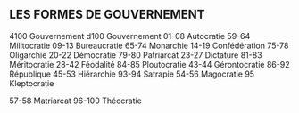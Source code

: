 ## LES FORMES DE GOUVERNEMENT


4100 Gouvernement d100 Gouvernement
01-08  Autocratie 59-64  Militocratie
09-13  Bureaucratie 65-74 Monarchie
14-19 Confédération 75-78  Oligarchie
20-22 Démocratie 79-80  Patriarcat
23-27 Dictature 81-83  Méritocratie
28-42  Féodalité 84-85 Ploutocratie
43-44 Gérontocratie 86-92 République
45-53 Hiérarchie 93-94  Satrapie
54-56  Magocratie 95  Kleptocratie

57-58  Matriarcat 96-100 Théocratie
